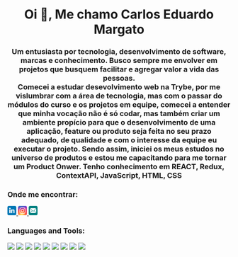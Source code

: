 <h1 align="center">Oi 👋, Me chamo Carlos Eduardo Margato</h1>
<h3 align="center">Um entusiasta por tecnologia, desenvolvimento de software, marcas e conhecimento.
Busco sempre me envolver em projetos que busquem facilitar e agregar valor a vida das pessoas.</br>
    Comecei a estudar desevolvimento web na Trybe, por me vislumbrar com a área de tecnologia, mas com o passar do módulos do curso e os projetos em equipe, comecei a entender que minha vocação não é só codar, mas também criar um ambiente propício para que o desenvolvimento de uma aplicação, feature ou produto seja feita no seu prazo adequado, de qualidade e com o interesse da equipe eu executar o projeto.
    Sendo assim, iniciei os meus estudos no universo de produtos e estou me capacitando para me tornar um Product Onwer.
Tenho conhecimento em REACT, Redux, ContextAPI, JavaScript, HTML, CSS</h3>

<h3 align="left">Onde me encontrar:</h3>
<p align="left">
    <a href="https://www.linkedin.com/in/carlos-margato/" >
      <img src="https://raw.githubusercontent.com/edent/SuperTinyIcons/bed6907f8e4f5cb5bb21299b9070f4d7c51098c0/images/svg/linkedin.svg" width="4%" />
    </a>
    <a href="https://www.instagram.com/cemargato/" >
      <img src="https://raw.githubusercontent.com/edent/SuperTinyIcons/bed6907f8e4f5cb5bb21299b9070f4d7c51098c0/images/svg/instagram.svg" width="4%"/>
    </a>
    <a href="mailto:cemargato@gmail.com?subject=Contato%20iniciado%20por%20github">
      <img src="https://raw.githubusercontent.com/edent/SuperTinyIcons/bed6907f8e4f5cb5bb21299b9070f4d7c51098c0/images/svg/email.svg" width="4%" />
    </a>
</p>

<h3 align="left">Languages and Tools:</h3>
<p align="left">
  <img src="https://img.shields.io/badge/HTML5-E34F26?style=for-the-badge&logo=html5&logoColor=white" />
  <img src="https://img.shields.io/badge/CSS3-1572B6?style=for-the-badge&logo=css3&logoColor=white" />
  <img src="https://img.shields.io/badge/JavaScript-F7DF1E?style=for-the-badge&logo=javascript&logoColor=black" />
  <img src="https://img.shields.io/badge/React-20232A?style=for-the-badge&logo=react&logoColor=61DAFB" />
  <img src="https://img.shields.io/badge/Redux-593D88?style=for-the-badge&logo=redux&logoColor=white" />
  <img src="https://img.shields.io/badge/Jest-C21325?style=for-the-badge&logo=jest&logoColor=white" />
  <img src="https://img.shields.io/badge/MongoDB-4EA94B?style=for-the-badge&logo=mongodb&logoColor=white" />
  <img src="https://img.shields.io/badge/MySQL-00000F?style=for-the-badge&logo=mysql&logoColor=white" />
  <img src="https://img.shields.io/badge/Node.js-43853D?style=for-the-badge&logo=node.js&logoColor=white"/>
</p>
